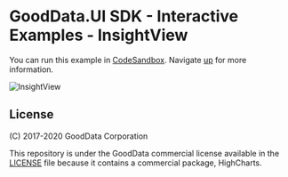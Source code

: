 # GoodData.UI SDK - Interactive Examples - InsightView

You can run this example in [CodeSandbox](https://codesandbox.io/s/github/gooddata/gooddata-ui-examples/tree/master/example-insightview?file=/src/App/index.js). Navigate [up](https://github.com/gooddata/gooddata-ui-examples) for more information.

![InsightView](/assets/example-localhost-insightview.png)

## License

(C) 2017-2020 GoodData Corporation

This repository is under the GoodData commercial license available in the [LICENSE](LICENSE) file because it contains a commercial package, HighCharts.
